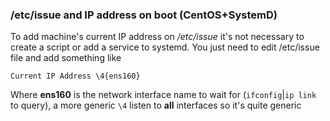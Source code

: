 ### /etc/issue and IP address on boot (CentOS+SystemD)
To add machine's current IP address on */etc/issue* it's not necessary to create a script or add a service to systemd. You just need to edit /etc/issue file and add something like
```shell
Current IP Address \4{ens160}
```
Where **ens160** is the network interface name to wait for (`ifconfig`|`ip link` to query), a more generic `\4` listen to __all__ interfaces so it's quite generic
